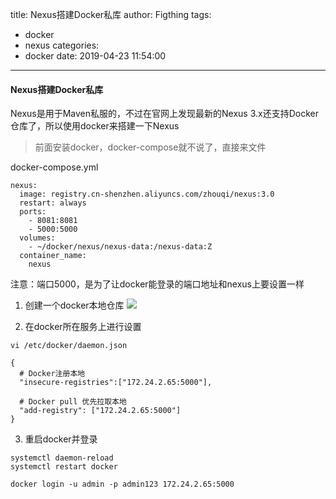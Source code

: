 title: Nexus搭建Docker私库
author: Figthing
tags:
  - docker
  - nexus
categories:
  - docker
date: 2019-04-23 11:54:00
---
#### Nexus搭建Docker私库
Nexus是用于Maven私服的，不过在官网上发现最新的Nexus 3.x还支持Docker仓库了，所以使用docker来搭建一下Nexus

> 前面安装docker，docker-compose就不说了，直接来文件

docker-compose.yml
```docker
nexus:
  image: registry.cn-shenzhen.aliyuncs.com/zhouqi/nexus:3.0
  restart: always
  ports:
    - 8081:8081
    - 5000:5000
  volumes:
    - ~/docker/nexus/nexus-data:/nexus-data:Z
  container_name:
    nexus
```

注意：端口5000，是为了让docker能登录的端口地址和nexus上要设置一样

<!-- more -->

1. 创建一个docker本地仓库
![](https://zhouqi-blog.oss-cn-shenzhen.aliyuncs.com/img/docker/nexus/1.png?1)

2. 在docker所在服务上进行设置
```shell
vi /etc/docker/daemon.json

{
  # Docker注册本地
  "insecure-registries":["172.24.2.65:5000"],
  
  # Docker pull 优先拉取本地
  "add-registry": ["172.24.2.65:5000"]
}
```


3. 重启docker并登录
```shell
systemctl daemon-reload
systemctl restart docker

docker login -u admin -p admin123 172.24.2.65:5000
```
